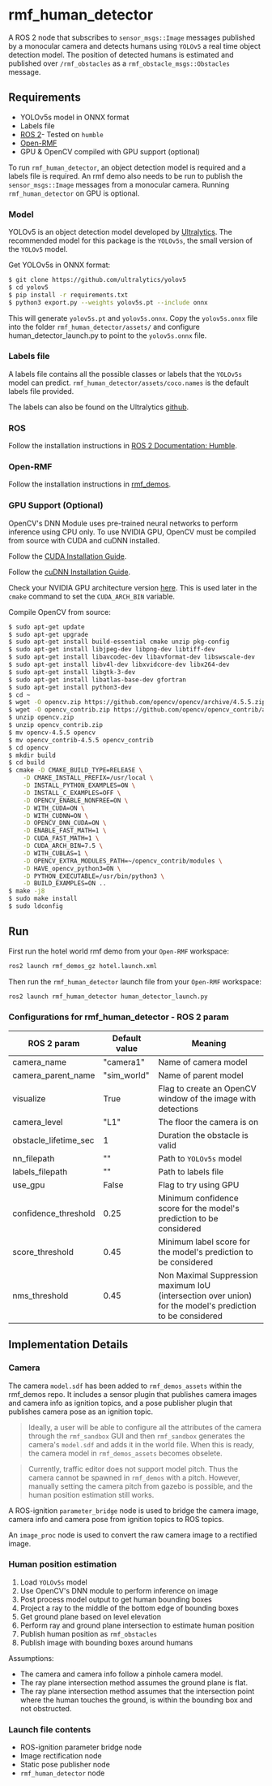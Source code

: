 # rmf_human_detector

A ROS 2 node that subscribes to `sensor_msgs::Image` messages published by a monocular camera and detects humans using `YOLOv5` a real time object detection model. The position of detected humans is estimated and published over `/rmf_obstacles` as a `rmf_obstacle_msgs::Obstacles` message.

## Requirements
* YOLOv5s model in ONNX format
* Labels file
* [ROS 2](https://docs.ros.org/en/humble/Installation/Ubuntu-Install-Debians.html)- Tested on `humble`
* [Open-RMF](https://github.com/open-rmf/rmf)
* GPU & OpenCV compiled with GPU support (optional)

To run `rmf_human_detector`, an object detection model is required and a labels file is required. An rmf demo also needs to be run to publish the `sensor_msgs::Image` messages from a monocular camera. Running `rmf_human_detector` on GPU is optional.

### Model
YOLOv5 is an object detection model developed by [Ultralytics](https://github.com/ultralytics/yolov5). The recommended model for this package is the `YOLOv5s`, the small version of the `YOLOv5` model.


Get YOLOv5s in ONNX format:
```bash
$ git clone https://github.com/ultralytics/yolov5
$ cd yolov5
$ pip install -r requirements.txt
$ python3 export.py --weights yolov5s.pt --include onnx
```
This will generate `yolov5s.pt` and `yolov5s.onnx`. Copy the `yolov5s.onnx` file into the folder `rmf_human_detector/assets/` and
configure human_detector_launch.py to point to the `yolov5s.onnx` file.

### Labels file

A labels file contains all the possible classes or labels that the `YOLOv5s` model can predict.
`rmf_human_detector/assets/coco.names` is the default labels file provided.

The labels can also be found on the Ultralytics [github](https://github.com/ultralytics/yolov5/blob/master/data/coco.yaml).

### ROS

Follow the installation instructions in [ROS 2 Documentation: Humble](https://docs.ros.org/en/humble/Installation.html).

### Open-RMF

Follow the installation instructions in [rmf_demos](https://github.com/open-rmf/rmf_demos/).

### GPU Support (Optional)

OpenCV's DNN Module uses pre-trained neural networks to perform inference using CPU only. To use NVIDIA GPU, OpenCV must be compiled from source with CUDA and cuDNN installed.

Follow the [CUDA Installation Guide](https://docs.nvidia.com/cuda/cuda-installation-guide-linux/index.html).

Follow the [cuDNN Installation Guide](https://docs.nvidia.com/deeplearning/cudnn/install-guide/index.html).

Check your NVIDIA GPU architecture version [here](https://developer.nvidia.com/cuda-gpus). This is used later in the `cmake` command to set the `CUDA_ARCH_BIN` variable.

Compile OpenCV from source:
```bash
$ sudo apt-get update
$ sudo apt-get upgrade
$ sudo apt-get install build-essential cmake unzip pkg-config
$ sudo apt-get install libjpeg-dev libpng-dev libtiff-dev
$ sudo apt-get install libavcodec-dev libavformat-dev libswscale-dev
$ sudo apt-get install libv4l-dev libxvidcore-dev libx264-dev
$ sudo apt-get install libgtk-3-dev
$ sudo apt-get install libatlas-base-dev gfortran
$ sudo apt-get install python3-dev
$ cd ~
$ wget -O opencv.zip https://github.com/opencv/opencv/archive/4.5.5.zip
$ wget -O opencv_contrib.zip https://github.com/opencv/opencv_contrib/archive/4.5.5.zip
$ unzip opencv.zip
$ unzip opencv_contrib.zip
$ mv opencv-4.5.5 opencv
$ mv opencv_contrib-4.5.5 opencv_contrib
$ cd opencv
$ mkdir build
$ cd build
$ cmake -D CMAKE_BUILD_TYPE=RELEASE \
	-D CMAKE_INSTALL_PREFIX=/usr/local \
	-D INSTALL_PYTHON_EXAMPLES=ON \
	-D INSTALL_C_EXAMPLES=OFF \
	-D OPENCV_ENABLE_NONFREE=ON \
	-D WITH_CUDA=ON \
	-D WITH_CUDNN=ON \
	-D OPENCV_DNN_CUDA=ON \
	-D ENABLE_FAST_MATH=1 \
	-D CUDA_FAST_MATH=1 \
	-D CUDA_ARCH_BIN=7.5 \
	-D WITH_CUBLAS=1 \
	-D OPENCV_EXTRA_MODULES_PATH=~/opencv_contrib/modules \
	-D HAVE_opencv_python3=ON \
	-D PYTHON_EXECUTABLE=/usr/bin/python3 \
	-D BUILD_EXAMPLES=ON ..
$ make -j8
$ sudo make install
$ sudo ldconfig
```

## Run

First run the hotel world rmf demo from your `Open-RMF` workspace:
```bash
ros2 launch rmf_demos_gz hotel.launch.xml
```

Then run the `rmf_human_detector` launch file from your `Open-RMF` workspace:
```bash
ros2 launch rmf_human_detector human_detector_launch.py
```

### Configurations for rmf_human_detector - ROS 2 param

| ROS 2 param           | Default value | Meaning |
| --------------------- | ------------- | ------- |
| camera_name           | "camera1"     | Name of camera model |
| camera_parent_name    | "sim_world"   | Name of parent model |
| visualize             | True          | Flag to create an OpenCV window of the image with detections |
| camera_level          | "L1"          | The floor the camera is on |
| obstacle_lifetime_sec | 1             | Duration the obstacle is valid |
| nn_filepath           | ""            | Path to `YOLOv5s` model |
| labels_filepath       | ""            | Path to labels file  |
| use_gpu               | False         | Flag to try using GPU |
| confidence_threshold  | 0.25          | Minimum confidence score for the model's prediction to be considered |
| score_threshold       | 0.45          | Minimum label score for the model's prediction to be considered |
| nms_threshold         | 0.45          | Non Maximal Suppression maximum IoU (intersection over union) for the model's prediction to be considered |

## Implementation Details

### Camera

The camera `model.sdf` has been added to `rmf_demos_assets` within the rmf_demos repo. It includes a sensor plugin that publishes camera images and camera info as ignition topics, and a pose publisher plugin that publishes camera pose as an ignition topic.

> Ideally, a user will be able to configure all the attributes of the camera through the `rmf_sandbox` GUI and then `rmf_sandbox` generates the camera's `model.sdf` and adds it in the world file. When this is ready, the camera model in `rmf_demos_assets` becomes obselete.

> Currently, traffic editor does not support model pitch. Thus the camera cannot be spawned in `rmf_demos` with a pitch. However, manually setting the camera pitch from gazebo is possible, and the human position estimation still works.

A ROS-ignition `parameter_bridge` node is used to bridge the camera image, camera info and camera pose from ignition topics to ROS topics.

An `image_proc` node is used to convert the raw camera image to a rectified image.

### Human position estimation

1. Load `YOLOv5s` model
2. Use OpenCV's DNN module to perform inference on image
3. Post process model output to get human bounding boxes
4. Project a ray to the middle of the bottom edge of bounding boxes
5. Get ground plane based on level elevation
6. Perform ray and ground plane intersection to estimate human position
7. Publish human position as `rmf_obstacles`
8. Publish image with bounding boxes around humans

Assumptions:
* The camera and camera info follow a pinhole camera model.
* The ray plane intersection method assumes the ground plane is flat.
* The ray plane intersection method assumes that the intersection point where the human touches the ground, is within the bounding box and not obstructed.

### Launch file contents

* ROS-ignition parameter bridge node
* Image rectification node
* Static pose publisher node
* `rmf_human_detector` node
